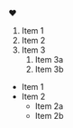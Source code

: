 :heart:


1. Item 1
2. Item 2
3. Item 3
   1. Item 3a
   2. Item 3b
   
* Item 1
* Item 2
  * Item 2a
  * Item 2b
